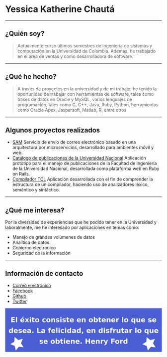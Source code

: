 # Yessica Katherine Chautá

----
## ¿Quién soy?

> Actualmente curso últimos semestres de ingeniería de sistemas y computación en la Universidad de Colombia. Además, he trabajado en el área de ventas y como desarrolladora de software.

----
## ¿Qué he hecho?

> A través de proyectos en la universidad y de mi trabajo, he tenido la oportunidad de trabajar con herramientas de software, tales como bases de datos en Oracle y MySQL, varios lenguajes de programación, tales como C, C++, Java, Ruby, Python, herramientas como Oracle Apex, Jaspersoft, Matlab, R, entre otros.

----
## Algunos proyectos realizados

* [SAM](http://wikipedia.org) Servicio de envío de correo electrónico basado en una arquitectura por microservicios, desarrollado para ambientes móvil y web.
* [Catálogo de publicaciones de la Universidad Nacional](http://wikipedia.org) Aplicación prototipo para el manejo de publicaciones de la Facultad de Ingeniería de la Universidad Nacional, desarrollada como plataforma web en Ruby on Rails.
* [Compilador TCL](http://wikipedia.org) Aplicación desarrollada con el fin de comprender la estructura de un compilador, haciendo uso de analizadores léxico, semántico y sintáctico.


----
## ¿Qué me interesa?

Por la diversidad de experiencias que he podido tener en la Universidad y laboralmente, me he interesado por aplicaciones en temas como:

* Manejo de grandes volúmenes de datos
* Analítica de datos
* Gobierno electrónico
* Seguridad de la información

---
## Información de contacto

* [Correo electrónico](mailto:ykchautai@unal.edu.co)
* [Facebook](https://www.facebook.com/yecassi)
* [Github](http://github.com/ykchautai)
* [Twitter](https://twitter.com/yecassi)

![](https://github.com/ykchautai/ykchautai.github.io/blob/master/images/phrase.png?raw=true)
